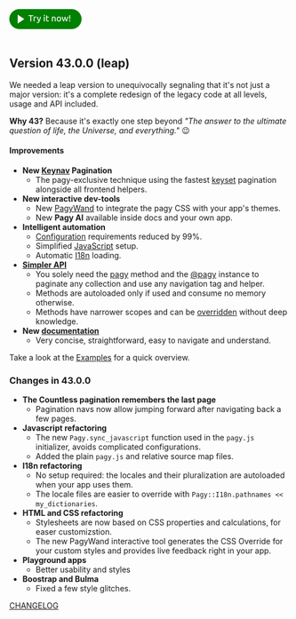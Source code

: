<!-- whats_new_start -->

<a href="https://ddnexus.github.io/pagy/sandbox/playground/#demo-app">
  <img src="https://github.com/ddnexus/pagy/raw/dev/assets/images/try-it.svg" width="130">
</a><br><br>

## Version 43.0.0 (leap)

We needed a leap version to unequivocally segnaling that it's not just a major version: it's a complete redesign of the legacy
code at all levels, usage and API included.

**Why 43?** Because it's exactly one step beyond _"The answer to the ultimate question of life, the Universe, and everything."_ 😉

#### Improvements

- **New [Keynav](https://ddnexus.github.io/pagy/toolbox/paginators/keynav_js) Pagination**
  - The pagy-exclusive technique using the fastest [keyset](https://ddnexus.github.io/pagy/toolbox/paginators/keyset) pagination alongside all frontend helpers.
- **New interactive dev-tools**
  - New [PagyWand](https://ddnexus.github.io/pagy/resources/stylesheets/#pagy-wand) to integrate the pagy CSS with your app's themes.
  - New **Pagy AI** available inside docs and your own app.
- **Intelligent automation**
  - [Configuration](https://ddnexus.github.io/pagy/resources/initializer/) requirements reduced by 99%.
  - Simplified [JavaScript](https://ddnexus.github.io/pagy/resources/javascript) setup.
  - Automatic [I18n](https://ddnexus.github.io/pagy/resources/i18n) loading.
- **[Simpler API](https://github.com/ddnexus/pagy#examples)**
  - You solely need the [pagy](https://ddnexus.github.io/pagy/toolbox/paginators) method and the [@pagy](https://ddnexus.github.io/pagy/toolbox/helpers) instance to paginate any collection and
    use any navigation tag and helper.
  - Methods are autoloaded only if used and consume no memory otherwise.
  - Methods have narrower scopes and can be [overridden](https://ddnexus.github.io/pagy/guides/how-to#override-pagy-methods) without deep knowledge.
- **New [documentation](https://ddnexus.github.io/pagy/guides/quick-start)**
  - Very concise, straightforward, easy to navigate and understand.

Take a look at the [Examples](https://github.com/ddnexus/pagy#examples) for a quick overview.
<!-- whats_new_end -->

### Changes in 43.0.0

<!-- changes_start -->
- **The Countless pagination remembers the last page**
  - Pagination navs now allow jumping forward after navigating back a few pages.
- **Javascript refactoring**
  - The new `Pagy.sync_javascript` function used in the `pagy.js` initializer, avoids complicated configurations.
  - Added the plain `pagy.js` and relative source map files.
- **I18n refactoring**
  - No setup required: the locales and their pluralization are autoloaded when your app uses them.
  - The locale files are easier to override with `Pagy::I18n.pathnames << my_dictionaries`.
- **HTML and CSS refactoring**
  - Stylesheets are now based on CSS properties and calculations, for easer customizstion.
  - The new PagyWand interactive tool generates the CSS Override for your custom styles and provides live feedback right in your
    app.
- **Playground apps**
  - Better usability and styles
- **Boostrap and Bulma**
  - Fixed a few style glitches.
<!-- changes_end -->

[CHANGELOG](https://ddnexus.github.io/pagy/changelog)

